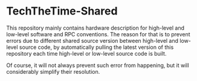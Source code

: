 # TechTheTime-Shared

This repository mainly contains hardware description for high-level and low-level software and RPC conventions. The reason for that is to prevent errors due to different shared source version between high-level and low-level source code, by automatically pulling the latest version of this repository each time high-level or low-level source code is built.

Of course, it will not always prevent such error from happening, but it will considerably simplify their resolution.
